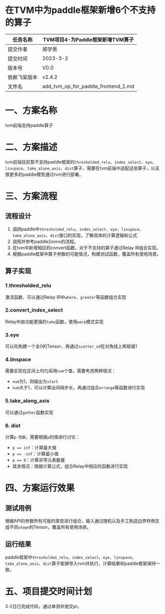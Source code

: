 
# 在TVM中为paddle框架新增6个不支持的算子

|任务名称 | TVM项目4-为Paddle框架新增TVM算子 |
|---|---|
|提交作者 | 郑学贵 |
|提交时间 | 2023-3-2 |
|版本号 | V0.0 |
|依赖飞桨版本 | v2.4.2 |
|文件名 | add_tvm_op_for_paddle_frontend_1.md |

# 一、方案名称

tvm前端支持paddle算子

# 二、方案描述

tvm前端目前暂不支持paddle框架的`thresholded_relu`、`index_select`、`eye`、`linspace`、`take_alone_axis`、`dist`算子，需要在tvm前端中适配这些算子，以支撑更多的paddle模型通过tvm进行部署。

# 三、方案流程

## 流程设计

1. 调研paddle中`thresholded_relu`、`index_select`、`eye`、`linspace`、`take_alone_axis`、`dist`接口的实现，了解具体的计算逻辑和公式
2. 调用并参考paddle2onnx的流程。
3. 在tvm中新增相应的convert函数，对于不支持的算子通过Relay IR组合实现。
4. 根据paddle框架中算子参数的可能情况，构建测试函数，覆盖所有使用场景。

## 算子实现

### 1.thresholded_relu

激活函数，可以通过Relay IR中`where`、`greater`等函数组合实现

### 2.convert_index_select

Relay中由功能更强的`take`函数，使用`warp`模式实现

### 3.eye

可以先构建一个全0的Tensor，再通过`scatter_nd`在对角线上再赋值1

### 4.linspace

需要实现在区间上均匀采用`num`个值，需要考虑两种情况：

- `num`为1，则输出为`start`
- `num`大于1，可以计算出间隔步长，再通过组合`arrange`等函数进行实现

### 5.take_along_axis

可以通过`gather`函数实现

### 6. dist

计算`p-范数`，需要根据`p`的值进行讨论：

- `p == inf`：计算最大值
- `p == -inf`：计算最小值
- `p == 0`：计算非零元素数量
- 其余情况：根据计算公式，组合Relay中相应的函数进行实现

# 四、方案运行效果

## 测试用例

根据API的参数所有可能的类型进行组合，输入通过随机以及手工构造边界样例生成不同`shape`的Tensor，覆盖所有使用场景。

## 运行结果

paddle框架中`thresholded_relu`、`index_select`、`eye`、`linspace`、`take_alone_axis`、`dist`算子能够导入tvm并执行，计算结果和paddle框架保持一致。

# 五、项目提交时间计划

3-2日已完成代码，通过单测并提交pr。
